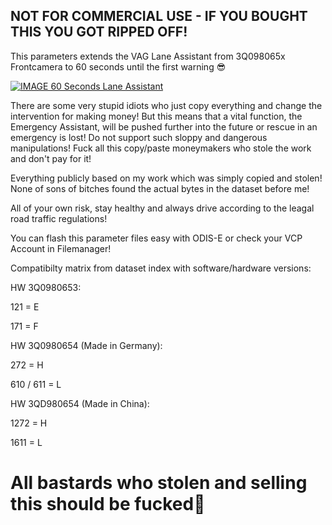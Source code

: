 ## NOT FOR COMMERCIAL USE - IF YOU BOUGHT THIS YOU GOT RIPPED OFF!

This parameters extends the VAG Lane Assistant from 3Q098065x Frontcamera to 60 seconds until the first warning 😎

[![IMAGE 60 Seconds Lane Assistant](https://img.youtube.com/vi/BGT-522Oh0Y/0.jpg)](https://www.youtube.com/watch?v=BGT-522Oh0Y)

There are some very stupid idiots who just copy everything and change the intervention for making money!
But this means that a vital function, the Emergency Assistant, will be pushed further into the future or rescue in an emergency is lost!
Do not support such sloppy and dangerous manipulations! Fuck all this copy/paste moneymakers who stole the work and don't pay for it!

Everything publicly based on my work which was simply copied and stolen! 
None of sons of bitches found the actual bytes in the dataset before me!

All of your own risk, stay healthy and always drive according to the leagal road traffic regulations!

You can flash this parameter files easy with ODIS-E or check your VCP Account in Filemanager!

Compatibilty matrix from dataset index with software/hardware versions:

HW 3Q0980653:

121 = E

171 = F

HW 3Q0980654 (Made in Germany):

272 = H

610 / 611 = L

HW 3QD980654 (Made in China):

1272 = H

1611 = L

# All bastards who stolen and selling this should be fucked🖕
